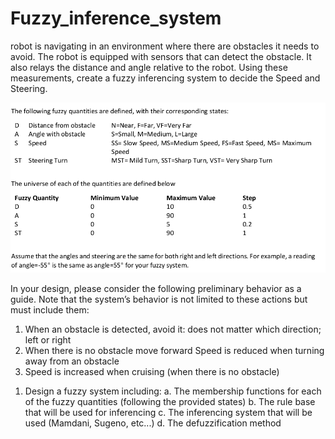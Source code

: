 # Fuzzy_inference_system

robot is navigating in an environment where there are obstacles it needs to avoid. The robot is equipped
with sensors that can detect the obstacle. It also relays the distance and angle relative to the robot. Using
these measurements, create a fuzzy inferencing system to decide the Speed and Steering.

![Screenshot](screenshot.png)


In your design, please consider the following preliminary behavior as a guide. Note that the system’s
behavior is not limited to these actions but must include them:
1) When an obstacle is detected, avoid it: does not matter which direction; left or right
2) When there is no obstacle move forward Speed is reduced when turning away from an obstacle
3) Speed is increased when cruising (when there is no obstacle)

1. Design a fuzzy system including:
a. The membership functions for each of the fuzzy quantities (following the provided states)
b. The rule base that will be used for inferencing
c. The inferencing system that will be used (Mamdani, Sugeno, etc...)
d. The defuzzification method
